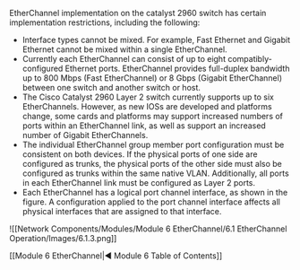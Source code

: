 EtherChannel implementation on the catalyst 2960 switch has certain implementation restrictions, including the following:

- Interface types cannot be mixed. For example, Fast Ethernet and Gigabit Ethernet cannot be mixed within a single EtherChannel.
- Currently each EtherChannel can consist of up to eight compatibly-configured Ethernet ports. EtherChannel provides full-duplex bandwidth up to 800 Mbps (Fast EtherChannel) or 8 Gbps (Gigabit EtherChannel) between one switch and another switch or host.
- The Cisco Catalyst 2960 Layer 2 switch currently supports up to six EtherChannels. However, as new IOSs are developed and platforms change, some cards and platforms may support increased numbers of ports within an EtherChannel link, as well as support an increased number of Gigabit EtherChannels.
- The individual EtherChannel group member port configuration must be consistent on both devices. If the physical ports of one side are configured as trunks, the physical ports of the other side must also be configured as trunks within the same native VLAN. Additionally, all ports in each EtherChannel link must be configured as Layer 2 ports.
- Each EtherChannel has a logical port channel interface, as shown in the figure. A configuration applied to the port channel interface affects all physical interfaces that are assigned to that interface.

![[Network Components/Modules/Module 6 EtherChannel/6.1 EtherChannel Operation/Images/6.1.3.png]]

[[Module 6 EtherChannel|◀ Module 6 Table of Contents]]